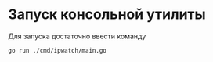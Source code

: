 # Запуск консольной утилиты

Для запуска достаточно ввести команду

```shell
go run ./cmd/ipwatch/main.go
```